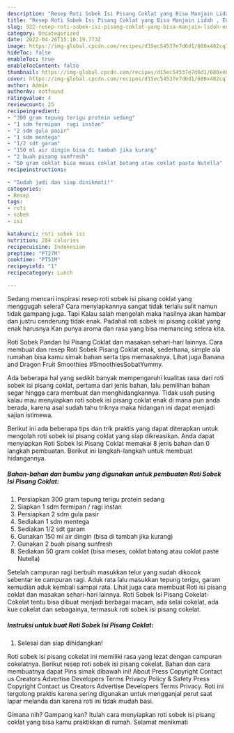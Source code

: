```yaml
---
description: "Resep Roti Sobek Isi Pisang Coklat yang Bisa Manjain Lidah , Enak"
title: "Resep Roti Sobek Isi Pisang Coklat yang Bisa Manjain Lidah , Enak"
slug: 922-resep-roti-sobek-isi-pisang-coklat-yang-bisa-manjain-lidah-enak
category: Uncategorized
date: 2022-04-26T15:10:19.773Z
image: https://img-global.cpcdn.com/recipes/d15ec54537e7d6d1/680x482cq70/roti-sobek-isi-pisang-coklat-foto-resep-utama.jpg
hideToc: false
enableToc: true
enableTocContent: false
thumbnail: https://img-global.cpcdn.com/recipes/d15ec54537e7d6d1/680x482cq70/roti-sobek-isi-pisang-coklat-foto-resep-utama.jpg
cover: https://img-global.cpcdn.com/recipes/d15ec54537e7d6d1/680x482cq70/roti-sobek-isi-pisang-coklat-foto-resep-utama.jpg
author: Admin
authorAv: notfound
ratingvalue: 4
reviewcount: 25
recipeingredient:
- "300 gram tepung terigu protein sedang"
- "1 sdm fermipan  ragi instan"
- "2 sdm gula pasir"
- "1 sdm mentega"
- "1/2 sdt garam"
- "150 ml air dingin bisa di tambah jika kurang"
- "2 buah pisang sunfresh"
- "50 gram coklat bisa meses coklat batang atau coklat paste Nutella"
recipeinstructions:

- "Sudah jadi dan siap dinikmati!"
categories:
- Resep
tags:
- roti
- sobek
- isi

katakunci: roti sobek isi 
nutrition: 284 calories
recipecuisine: Indonesian
preptime: "PT27M"
cooktime: "PT51M"
recipeyield: "1"
recipecategory: Lunch

---
```



Sedang mencari inspirasi resep roti sobek isi pisang coklat yang menggugah selera? Cara menyiapkannya sangat tidak terlalu sulit namun tidak gampang juga. Tapi Kalau salah mengolah maka hasilnya akan hambar dan justru cenderung tidak enak. Padahal roti sobek isi pisang coklat yang enak harusnya Kan punya aroma dan rasa yang bisa memancing selera kita.


Roti Sobek Pandan Isi Pisang Coklat dan masakan sehari-hari lainnya. Cara membuat dan resep Roti Sobek Pisang Coklat enak, sederhana, simple ala rumahan bisa kamu simak bahan serta tips memasaknya. Lihat juga Banana and Dragon Fruit Smoothies #SmoothiesSobatYummy.

Ada beberapa hal yang sedikit banyak mempengaruhi kualitas rasa dari roti sobek isi pisang coklat, pertama dari jenis bahan, lalu pemilihan bahan segar hingga cara membuat dan menghidangkannya. Tidak usah pusing kalau mau menyiapkan roti sobek isi pisang coklat enak di mana pun anda berada, karena asal sudah tahu triknya maka hidangan ini dapat menjadi sajian istimewa.


Berikut ini ada beberapa tips dan trik praktis yang dapat diterapkan untuk mengolah roti sobek isi pisang coklat yang siap dikreasikan. Anda dapat menyiapkan Roti Sobek Isi Pisang Coklat memakai 8 jenis bahan dan 0 langkah pembuatan. Berikut ini langkah-langkah untuk membuat hidangannya.

<!--inarticleads1-->

##### Bahan-bahan dan bumbu yang digunakan untuk pembuatan Roti Sobek Isi Pisang Coklat:

1. Persiapkan 300 gram tepung terigu protein sedang
1. Siapkan 1 sdm fermipan / ragi instan
1. Persiapkan 2 sdm gula pasir
1. Sediakan 1 sdm mentega
1. Sediakan 1/2 sdt garam
1. Gunakan 150 ml air dingin (bisa di tambah jika kurang)
1. Gunakan 2 buah pisang sunfresh
1. Sediakan 50 gram coklat (bisa meses, coklat batang atau coklat paste Nutella)


Setelah campuran ragi berbuih masukkan telur yang sudah dikocok sebentar ke campuran ragi. Aduk rata lalu masukkan tepung terigu, garam kemudian aduk kembali sampai rata. Lihat juga cara membuat Roti isi pisang coklat dan masakan sehari-hari lainnya. Roti Sobek Isi Pisang Cokelat-Cokelat tentu bisa dibuat menjadi berbagai macam, ada selai cokelat, ada kue cokelat dan sebagainya, termasuk roti sobek isi pisang cokelat. 

<!--inarticleads2-->

##### Instruksi untuk buat Roti Sobek Isi Pisang Coklat:


1. Selesai dan siap dihidangkan!

Roti sobek isi pisang cokelat ini memiliki rasa yang lezat dengan campuran cokelatnya. Berikut resep roti sobek isi pisang cokelat. Bahan dan cara membuatnya dapat Pins simak dibawah ini! About Press Copyright Contact us Creators Advertise Developers Terms Privacy Policy &amp; Safety Press Copyright Contact us Creators Advertise Developers Terms Privacy. Roti ini tergolong praktis karena sering digunakan untuk mengganjal perut saat lapar melanda dan karena roti ini tidak mudah basi. 

Gimana nih? Gampang kan? Itulah cara menyiapkan roti sobek isi pisang coklat yang bisa kamu praktikkan di rumah. Selamat menikmati
